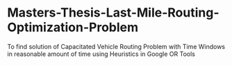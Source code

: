 # Masters-Thesis-Last-Mile-Routing-Optimization-Problem
To find solution of Capacitated Vehicle Routing Problem with Time Windows in reasonable amount of time using Heuristics in Google OR Tools
